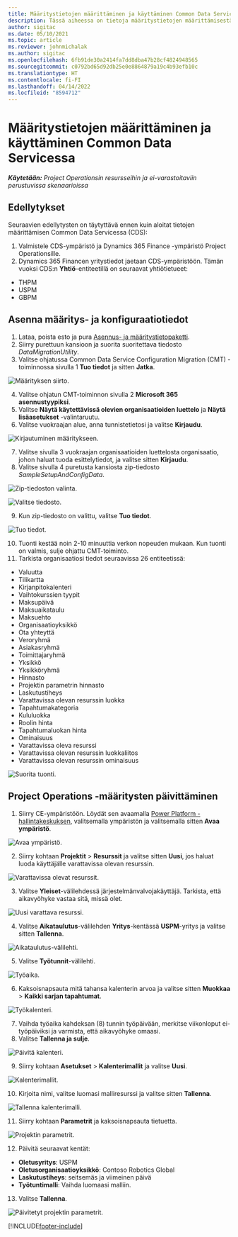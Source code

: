 ```yaml
---
title: Määritystietojen määrittäminen ja käyttäminen Common Data Servicessa
description: Tässä aiheessa on tietoja määritystietojen määrittämisestä ja käyttöönotosta Project Operationsissa.
author: sigitac
ms.date: 05/10/2021
ms.topic: article
ms.reviewer: johnmichalak
ms.author: sigitac
ms.openlocfilehash: 6fb91de30a2414fa7dd8dba47b28cf4824948565
ms.sourcegitcommit: c0792bd65d92db25e0e8864879a19c4b93efb10c
ms.translationtype: HT
ms.contentlocale: fi-FI
ms.lasthandoff: 04/14/2022
ms.locfileid: "8594712"
---
```

# <a name="set-up-and-apply-configuration-data-in-the-common-data-service"></a>Määritystietojen määrittäminen ja käyttäminen Common Data Servicessa 

_**Käytetään:** Project Operationsin resursseihin ja ei-varastoitaviin perustuvissa skenaarioissa_



## <a name="prerequisites"></a>Edellytykset

Seuraavien edellytysten on täytyttävä ennen kuin aloitat tietojen määrittämisen Common Data Servicessa (CDS):

1.  Valmistele CDS-ympäristö ja Dynamics 365 Finance -ympäristö Project Operationsille.
2.  Dynamics 365 Financen yritystiedot jaetaan CDS-ympäristöön. Tämän vuoksi CDS:n **Yhtiö**-entiteetillä on seuraavat yhtiötietueet:
  - THPM
  - USPM
  - GBPM

## <a name="install-setup-and-configuration-data"></a>Asenna määritys- ja konfiguraatiotiedot

1. Lataa, poista esto ja pura [Asennus- ja määritystietopaketti](https://download.microsoft.com/download/e/2/d/e2da6c98-d5dd-450c-aabe-fd6bf2ba374b/ProjOpsSampleSetupData-%20Integrated%20Latest.zip).
2. Siirry purettuun kansioon ja suorita suoritettava tiedosto *DataMigrationUtility*.
3. Valitse ohjatussa Common Data Service Configuration Migration (CMT) -toiminnossa sivulla 1 **Tuo tiedot** ja sitten **Jatka**.

![Määrityksen siirto.](./media/1ConfigurationMigration.png)

4. Valitse ohjatun CMT-toiminnon sivulla 2 **Microsoft 365** **asennustyypiksi**.
5. Valitse **Näytä käytettävissä olevien organisaatioiden luettelo** ja **Näytä lisäasetukset** -valintaruutu.
6. Valitse vuokraajan alue, anna tunnistetietosi ja valitse **Kirjaudu**.

![Kirjautuminen määritykseen.](./media/2ConfigurationSignin.png)

7. Valitse sivulla 3 vuokraajan organisaatioiden luettelosta organisaatio, johon haluat tuoda esittelytiedot, ja valitse sitten **Kirjaudu**.
8. Valitse sivulla 4 puretusta kansiosta zip-tiedosto *SampleSetupAndConfigData*.

![Zip-tiedoston valinta.](./media/3ZipFile.png)

![Valitse tiedosto.](./media/4SelectAFile.png)

9. Kun zip-tiedosto on valittu, valitse **Tuo tiedot**.

![Tuo tiedot.](./media/5ImportData.png)

10. Tuonti kestää noin 2-10 minuuttia verkon nopeuden mukaan. Kun tuonti on valmis, sulje ohjattu CMT-toiminto. 
11. Tarkista organisaatiosi tiedot seuraavissa 26 entiteetissä:

  - Valuutta
  - Tilikartta
  - Kirjanpitokalenteri
  - Vaihtokurssien tyypit
  - Maksupäivä
  - Maksuaikataulu
  - Maksuehto
  - Organisaatioyksikkö
  - Ota yhteyttä
  - Veroryhmä
  - Asiakasryhmä
  - Toimittajaryhmä
  - Yksikkö
  - Yksikköryhmä
  - Hinnasto
  - Projektin parametrin hinnasto
  - Laskutustiheys
  - Varattavissa olevan resurssin luokka
  - Tapahtumakategoria
  - Kululuokka
  - Roolin hinta
  - Tapahtumaluokan hinta
  - Ominaisuus
  - Varattavissa oleva resurssi
  - Varattavissa olevan resurssin luokkaliitos
  - Varattavissa olevan resurssin ominaisuus

![Suorita tuonti.](./media/6CompleteImport.png)

## <a name="update-project-operations-configurations"></a>Project Operations -määritysten päivittäminen

1. Siirry CE-ympäristöön. Löydät sen avaamalla [Power Platform -hallintakeskuksen](https://admin.powerplatform.microsoft.com/environments), valitsemalla ympäristön ja valitsemalla sitten **Avaa ympäristö**. 

![Avaa ympäristö.](./media/7OpenEnvironment.png)

2. Siirry kohtaan **Projektit** > **Resurssit** ja valitse sitten **Uusi**, jos haluat luoda käyttäjälle varattavissa olevan resurssin.

![Varattavissa olevat resurssit.](./media/8BookableResources.png)

3. Valitse **Yleiset**-välilehdessä järjestelmänvalvojakäyttäjä. Tarkista, että aikavyöhyke vastaa sitä, missä olet. 

![Uusi varattava resurssi.](./media/9NewBookableResource.png)

4. Valitse **Aikataulutus**-välilehden **Yritys**-kentässä **USPM**-yritys ja valitse sitten **Tallenna**. 

![Aikataulutus-välilehti.](./media/10SchedulingTab.png)

5. Valitse **Työtunnit**-välilehti.  

![Työaika.](./media/11WorkHours.png)

6. Kaksoisnapsauta mitä tahansa kalenterin arvoa ja valitse sitten **Muokkaa** > **Kaikki sarjan tapahtumat**. 

![Työkalenteri.](./media/12WorkCalendar.png)

7. Vaihda työaika kahdeksan (8) tunnin työpäivään, merkitse viikonloput ei-työpäiviksi ja varmista, että aikavyöhyke omaasi. 
8. Valitse **Tallenna ja sulje**.

![Päivitä kalenteri.](./media/13UpdateCalendar.png)

9. Siirry kohtaan **Asetukset** > **Kalenterimallit** ja valitse **Uusi**.
 
 ![Kalenterimallit.](./media/14CalendarTemplates.png)
 
 10. Kirjoita nimi, valitse luomasi malliresurssi ja valitse sitten **Tallenna**. 
 
 ![Tallenna kalenterimalli.](./media/15SaveCalendarTemplate.png)
 
 11. Siirry kohtaan **Parametrit** ja kaksoisnapsauta tietuetta. 
 
 ![Projektin parametrit.](./media/16ProjectParameters.png)
 
12. Päivitä seuraavat kentät:

 - **Oletusyritys**: USPM
 - **Oletusorganisaatioyksikkö**: Contoso Robotics Global
 - **Laskutustiheys**: seitsemäs ja viimeinen päivä
 - **Työtuntimalli**: Vaihda luomaasi malliin.

13. Valitse **Tallenna**. 

![Päivitetyt projektin parametrit.](./media/17UpdatedProjectParameters.png)


[!INCLUDE[footer-include](../includes/footer-banner.md)]
